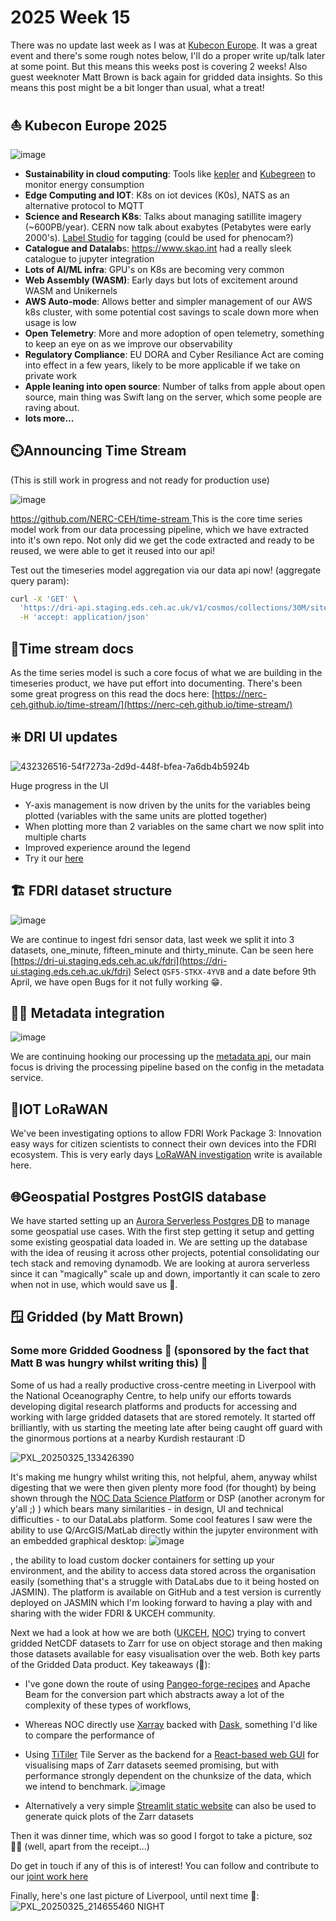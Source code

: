 # 2025 Week 15

There was no update last week as I was at [Kubecon Europe](https://events.linuxfoundation.org/kubecon-cloudnativecon-europe/). It was a great event and there's some rough notes below, I'll do a proper write up/talk later at some point. But this means this weeks post is covering 2 weeks! Also guest weeknoter Matt Brown is back again for gridded data insights.  So this means this post might be a bit longer than usual, what a treat!

## ⛵ Kubecon Europe 2025
![image](https://github.com/user-attachments/assets/65fd2067-11ec-4e70-a057-a8d40307c062)


- **Sustainability in cloud computing**: Tools like [kepler](https://sustainable-computing.io/) and [Kubegreen](https://kube-green.dev/) to monitor energy consumption
- **Edge Computing and IOT**: K8s on iot devices (K0s), NATS as an alternative protocol to MQTT
- **Science and Research K8s**: Talks about managing satillite imagery (~600PB/year). CERN now talk about exabytes (Petabytes were early 2000's). [Label Studio](https://labelstud.io/) for tagging (could be used for phenocam?)
- **Catalogue and Datalab**s: https://www.skao.int had a really sleek catalogue to jupyter integration
- **Lots of AI/ML infra**: GPU's on K8s are becoming very common
- **Web Assembly (WASM)**: Early days but lots of excitement around WASM and Unikernels
- **AWS Auto-mode**: Allows better and simpler management of our AWS k8s cluster, with some potential cost savings to scale down more when usage is low
- **Open Telemetry**: More and more adoption of open telemetry, something to keep an eye on as we improve our observability
- **Regulatory Compliance**: EU DORA and Cyber Resiliance Act are coming into effect in a few years, likely to be more applicable if we take on private work
- **Apple leaning into open source**: Number of talks from apple about open source, main thing was Swift lang on the server, which some people are raving about.
- **lots more...**


## ⏲️Announcing Time Stream
(This is still work in progress and not ready for production use)

![image](https://github.com/user-attachments/assets/81d6436b-3ffd-4ac5-95cb-84542f59d1e3)

[https://github.com/NERC-CEH/time-stream 
](https://github.com/NERC-CEH/time-stream 
)
This is the core time series model work from our data processing pipeline, which we have extracted into it's own repo.
Not only did we get the code extracted and ready to be reused, we were able to get it reused into our api!

Test out the timeseries model aggregation via our data api now! (aggregate query param):
```bash
curl -X 'GET' \
  'https://dri-api.staging.eds.ceh.ac.uk/v1/cosmos/collections/30M/sites/ALIC1?variables=WS&start_date=2025-03-01T13%3A10%3A32.106Z&end_date=2025-04-30T13%3A10%3A32.106Z&aggregate=max%3AP1D' \
  -H 'accept: application/json'
```

## 📰Time stream docs
As the time series model is such a core focus of what we are building in the timeseries product, we have put effort into documenting. There's been some great progress on this
read the docs here: [https://nerc-ceh.github.io/time-stream/](https://nerc-ceh.github.io/time-stream/)

## ❇️ DRI UI updates
![432326516-54f7273a-2d9d-448f-bfea-7a6db4b5924b](https://github.com/user-attachments/assets/1adec649-cdb3-4744-a84b-9e0188c239c8)

Huge progress in the UI
- Y-axis management is now driven by the units for the variables being plotted (variables with the same units are plotted together)
- When plotting more than 2 variables on the same chart we now split into multiple charts
- Improved experience around the legend
- Try it our [here](https://dri-ui.staging.eds.ceh.ac.uk/cosmos/sites/ALIC1?endDate=2025-04-11T15%3A30%3A05.635Z&view=explore)

## 🏗️ FDRI dataset structure
![image](https://github.com/user-attachments/assets/f623d0ec-ab27-49d0-8083-72bc673be4c5)

We are continue to ingest fdri sensor data, last week we split it into 3 datasets, one_minute, fifteen_minute and thirty_minute.
Can be seen here [https://dri-ui.staging.eds.ceh.ac.uk/fdri](https://dri-ui.staging.eds.ceh.ac.uk/fdri)
Select `QSF5-STKX-4YVB` and a date before 9th April, we have open Bugs for it not fully working 😁.

## 🧑‍🚀 Metadata integration
![image](https://github.com/user-attachments/assets/60a27a6b-3ade-4a1e-89cd-3c8e74e8056a)

We are continuing hooking our processing up the [metadata api](https://dri-metadata-api.staging.eds.ceh.ac.uk/doc/reference), our main focus is driving the processing pipeline based on the config in the metadata service.


## 🦠IOT LoRaWAN
We've been investigating options to allow FDRI Work Package 3: Innovation easy ways for citizen scientists to connect their own devices
into the FDRI ecosystem. This is very early days [LoRaWAN investigation](https://wiki.ceh.ac.uk/display/FW/LoRaWAN+Cloud+Integration+Investigation)  write is available here.

## 🌐Geospatial Postgres PostGIS database
We have started setting up an [Aurora Serverless Postgres DB](https://aws.amazon.com/rds/aurora/serverless/) to manage some geospatial use cases. With the first step getting it setup and getting some existing geospatial data loaded in.
We are setting up the database with the idea of reusing it across other projects, potential consolidating our tech stack and removing dynamodb. We are looking at aurora serverless since it can "magically" scale up and down, importantly
it can scale to zero when not in use, which would save us 💸. 

## 🪟 Gridded (by Matt Brown)
### Some more Gridded Goodness 🍰 (sponsored by the fact that Matt B was hungry whilst writing this) 🍰

Some of us had a really productive cross-centre meeting in Liverpool with the National Oceanography Centre, to help unify our efforts towards developing digital research platforms and products for accessing and working with large gridded datasets that are stored remotely. 
It started off brilliantly, with us starting the meeting late after being caught off guard with the ginormous portions at a nearby Kurdish restaurant :D

![PXL_20250325_133426390](https://github.com/user-attachments/assets/11c12de5-1d75-4220-bf60-553e14094c0d)

It's making me hungry whilst writing this, not helpful, ahem, anyway whilst digesting that we were then given plenty more food (for thought) by being shown through the [NOC Data Science Platform](https://cehacuk.sharepoint.com/:b:/r/sites/FDRI-WP2Digital/Shared%20Documents/General/Meetings/20250325%20NOC/Data%20Science%20Platform%20Overview%20for%20CEH%20-%20March%202025.pdf?csf=1&web=1&e=rnjR7Y) or DSP (another acronym for y'all ;) ) which bears many similarities - in design, UI and technical difficulties - to our DataLabs platform. Some cool features I saw were the ability to use Q/ArcGIS/MatLab directly within the jupyter environment with an embedded graphical desktop:
![image](https://github.com/user-attachments/assets/1056e127-d022-4abb-bd2f-96386e87f949)

, the ability to load custom docker containers for setting up your environment, and the ability to access data stored across the organisation easily (something that's a struggle with DataLabs due to it being hosted on JASMIN). The platform is available on GitHub and a test version is currently deployed on JASMIN which I'm looking forward to having a play with and sharing with the wider FDRI & UKCEH community. 

Next we had a look at how we are both ([UKCEH](https://cehacuk.sharepoint.com/:b:/r/sites/FDRI-WP2Digital/Shared%20Documents/General/Meetings/20250325%20NOC/NOC_meeting_250325.pdf?csf=1&web=1&e=OYa5kT), [NOC](https://cehacuk.sharepoint.com/:b:/r/sites/FDRI-WP2Digital/Shared%20Documents/General/Meetings/20250325%20NOC/NOC_Gridded_datasets_Tobias.pdf?csf=1&web=1&e=PsEQTo)) trying to convert gridded NetCDF datasets to Zarr for use on object storage and then making those datasets available for easy visualisation over the web. Both key parts of the Gridded Data product. Key takeaways (🍕):
- I've gone down the route of using [Pangeo-forge-recipes](https://pangeo-forge.readthedocs.io/en/latest/) and Apache Beam for the conversion part which abstracts away a lot of the complexity of these types of workflows,
- Whereas NOC directly use [Xarray](https://docs.xarray.dev/en/stable/) backed with [Dask](https://docs.dask.org/en/stable/), something I'd like to compare the performance of
- Using [TiTiler](https://developmentseed.org/titiler/) Tile Server as the backend for a [React-based web GUI](https://react.zarr-tile-server.xyz/) for visualising maps of Zarr datasets seemed promising, but with performance strongly dependent on the chunksize of the data, which we intend to benchmark.
![image](https://github.com/user-attachments/assets/5e168a7d-bf4f-4594-a7f7-fecd21eb86c6)

- Alternatively a very simple [Streamlit static website](https://streamlit.zarr-tile-server.xyz/) can also be used to generate quick plots of the Zarr datasets

Then it was dinner time, which was so good I forgot to take a picture, soz 🤷‍♂️ (well, apart from the receipt...)

Do get in touch if any of this is of interest! You can follow and contribute to our [joint work here](https://github.com/orgs/ukceh-rse/projects/7)

Finally, here's one last picture of Liverpool, until next time 👋:
![PXL_20250325_214655460 NIGHT](https://github.com/user-attachments/assets/07a74762-b33b-4fae-867a-585c12fbd9ac)

